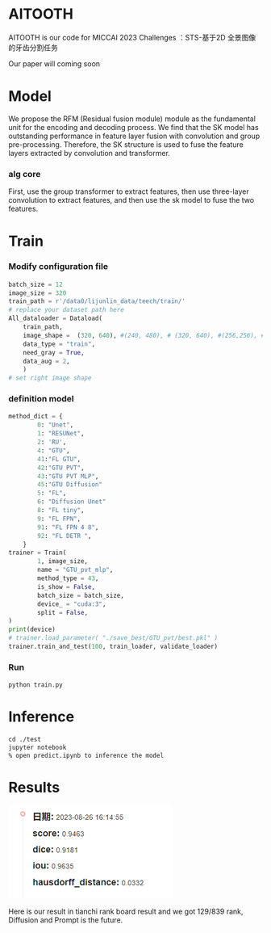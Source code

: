 # AITOOTH
AITOOTH is our code for MICCAI 2023 Challenges ：STS-基于2D 全景图像的牙齿分割任务

Our paper will coming soon

# Model

We propose the RFM (Residual fusion module) module as the fundamental unit for the encoding and decoding process.  We find that the SK model has outstanding performance in feature layer fusion with convolution and group pre-processing.  Therefore, the SK structure is used to fuse the feature layers extracted by convolution and transformer.

### alg core

First, use the group transformer to extract features, then use three-layer convolution to extract features, and then use the sk model to fuse the two features.

# Train

### Modify configuration file

```python
batch_size = 12
image_size = 320
train_path = r'/data0/lijunlin_data/teech/train/'
# replace your dataset path here
All_dataloader = Dataload(
    train_path, 
    image_shape =  (320, 640), #(240, 480), # (320, 640), #(256,256), #(320, 640),
    data_type = "train",
    need_gray = True,
    data_aug = 2,
    )
# set right image shape
```

### definition model

```python
method_dict = {
        0: "Unet",
        1: "RESUNet",
        2: 'RU',
        4: "GTU",
        41:"FL GTU",
        42:"GTU PVT",
        43:"GTU PVT MLP",
 		45:"GTU Diffusion"
        5: "FL",
        6: "Diffusion Unet"
        8: "FL tiny",
        9: "FL FPN",
        91: "FL FPN 4 8",
        92: "FL DETR ",
    }
trainer = Train( 
        1, image_size,
        name = "GTU_pvt_mlp",
        method_type = 43,
        is_show = False,
        batch_size = batch_size,
        device_ = "cuda:3",
        split = False,
)
print(device)
# trainer.load_parameter( "./save_best/GTU_pvt/best.pkl" )
trainer.train_and_test(100, train_loader, validate_loader)
```

### Run 

```shell
python train.py
```

# Inference

```shell
cd ./test
jupyter notebook
% open predict.ipynb to inference the model
```



# Results

![./assert/result.png](https://github.com/aoxipo/AITOOTH/blob/main/assert/result.png)

Here is our result in tianchi rank board result and we got 129/839 rank,  Diffusion and Prompt is the future.
